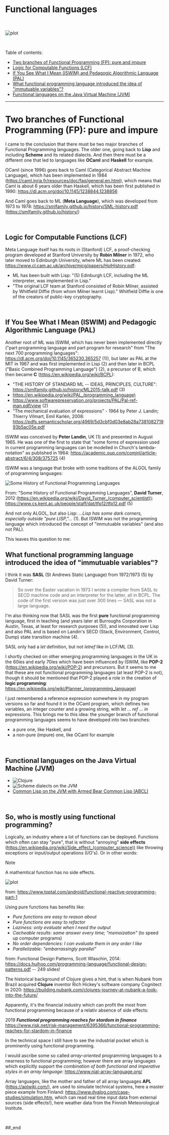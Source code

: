 # Functional languages

<br/>

![plot](./Functional%20programming%20genealogy.png)

<br/>

Table of contents:

- [Two branches of Functional Programming (FP): pure and impure](#two-branches-of-functional-programming-fp-pure-and-impure)
- [Logic for Computable Functions (LCF)](#logic-for-computable-functions-lcf)
- [If You See What I Mean (ISWIM) and Pedagogic Algorithmic Language (PAL)](#if-you-see-what-i-mean-iswim-and-pedagogic-algorithmic-language-pal)
- [What functional programming language introduced the idea of "immutuable variables"?](#what-functional-programming-language-introduced-the-idea-of-immutuable-variables)
- [Functional languages on the Java Virtual Machine (JVM)](#functional-languages-on-the-java-virtual-machine-jvm)

---

# Two branches of Functional Programming (FP): pure and impure

I came to the conclusion that there must be two major branches of Functional Programming languages. The older one, going back to **Lisp** and including **Scheme** and its related dialects. And then there must be a different one that led to languages like **OCaml** and **Haskell** for example.

OCaml (since 1996) goes back to Caml (Categorical Abstract Machine Language), which has been implemented in 1984 (https://caml.inria.fr/resources/doc/faq/general.en.html), which means that Caml is about 6
years older than Haskell, which has been first published in 1990: https://dl.acm.org/doi/10.1145/1238844.1238856

And Caml goes back to ML (**Meta Language**), which was developed from 1973 to 1978: https://smlfamily.github.io/history/SML-history.pdf (https://smlfamily.github.io/history/)

<br/>

## Logic for Computable Functions (LCF)

Meta Language itself has its roots in (Stanford) LCF, a proof-checking program developed at Stanford University by **Robin Milner** in 1972, who later moved to Edinburgh University, where ML has been created: https://www.cl.cam.ac.uk/archive/mjcg/papers/HolHistory.pdf:

- ML has been built with Lisp: "(5) Edinburgh LCF, including the ML interpreter, was implemented in Lisp."
- "The original LCF team at Stanford consisted of Robin Milner, assisted by Whitfield Diffie (from whom Milner learnt Lisp)." Whitfield Diffie is one of the creators of public-key cryptography.

<br/>

## If You See What I Mean (ISWIM) and Pedagogic Algorithmic Language (PAL)

Another root of ML was ISWIM, which has never been implemented directly ("part programming language and part program for research" from "The next 700 programming languages": https://dl.acm.org/doi/10.1145/365230.365257 (1)), but later as PAL at the MIT in 1967 and was first implemented in Lisp (2) and then later in BCPL ("Basic Combined Programming Language") (2), a precursor of B, which then became **C** (https://en.wikipedia.org/wiki/BCPL):

- "THE HISTORY OF STANDARD ML -- IDEAS, PRINCIPLES, CULTURE": https://smlfamily.github.io/history/ML2015-talk.pdf (3)
- https://en.wikipedia.org/wiki/PAL_(programming_language)
- https://www.softwarepreservation.org/projects/PAL/Pal-ref-man.pdf/view (2)
- "The mechanical evaluation of expressions" - 1964 by Peter J. Landin; Thierry Vilmart, Emil Karlén, 2008: https://pdfs.semanticscholar.org/4969/5d3cbf0d03e8ab28a738108271993b5ac05e.pdf

ISWIM was conceived by **Peter Landin**, UK (1) and presented in August 1965. He was one of the first to state that "some forms of expression used in current programming languages can be modelled in Church's lambda-notation" as published in 1964: https://academic.oup.com/comjnl/article-abstract/6/4/308/375725 (4)

ISWIM was a language that broke with some traditions of the ALGOL family of programming languages:

![Some History of Functional Programming Languages](https://github.com/practicalcomputerscience/MicrobenchmarkGPHLlanguages/blob/main/03%20-%20source%20code/02%20-%20functional%20languages/Some%20History%20of%20Functional%20Programming.png)

From: "Some History of Functional Programming Languages", **David Turner**, 2012 (https://en.wikipedia.org/wiki/David_Turner_(computer_scientist)): https://www.cs.kent.ac.uk/people/staff/dat/tfp12/tfp12.pdf (5)

And not only ALGOL, but also Lisp: _...Lisp has some dark corners, especially outside "pure LISP,"..._ (1). But ISWIM was not the programming language which introduced the concept of "immutuable variables" (and also not PAL).

This leaves this question to me: 

## What functional programming language introduced the idea of "immutuable variables"?

I think it was **SASL** (St Andrews Static Language) from 1972/1973 (5) by David Turner:

> So over the Easter vacation in 1973 I wrote a compiler from SASL to SECD machine code and an interpreter for the latter, all in BCPL. The code of the first version was just over 300 lines — SASL was not a large language.

I'm also thinking now that SASL was the first **pure** functional programming language, first in teaching (and years later at Burroughs Corporation in Austin, Texas, at least for research purposes (5)), and innovated over Lisp and also PAL and is based on Landin's SECD (Stack, Environment, Control, Dump) state transition machine (4).

SASL only had a _let_ definition, but not _letref_ like in LCF/ML (3).

I shortly checked on other emerging programming languages in the UK in the 60ies and early 70ies which have been influenced by ISWIM, like **POP-2** (https://en.wikipedia.org/wiki/POP-2) and precursors. But it seems to me that these are not functional programming languages (at least POP-2 is not), though it should be mentioned that POP-2 played a role in the creation of **logic programming**: https://en.wikipedia.org/wiki/Planner_(programming_language)

I just remembered a reference expression somewhere in my program versions so far and found it in the OCaml program, which defines two variables, an integer counter and a growing string, with _let ... ref ... in_ expressions. This brings me to this idea: the younger branch of functional programming languages seems to have developed into two branches:

- a pure one, like Haskell, and
- a non-pure (impure) one, like OCaml for example

<br/>

## Functional languages on the Java Virtual Machine (JVM)

- ![Clojure](https://github.com/practicalcomputerscience/MicrobenchmarkGPHLlanguages/tree/main/03%20-%20source%20code/02%20-%20functional%20languages/Clojure)
- ![Scheme dialects on the JVM](https://github.com/practicalcomputerscience/MicrobenchmarkGPHLlanguages/tree/main/03%20-%20source%20code/02%20-%20functional%20languages/Scheme/Scheme%20dialects%20on%20the%20Java%20Virtual%20Machine%20(JVM))
- [Common Lisp on the JVM with Armed Bear Common Lisp (ABCL)](https://github.com/practicalcomputerscience/MicrobenchmarkGPHLlanguages/blob/main/03%20-%20source%20code/02%20-%20functional%20languages/Common%20Lisp/README.md#common-lisp-on-the-java-virtual-machine-jvm-with-armed-bear-common-lisp-abcl)

<br/>

## So, who is mostly using functional programming?

Logically, an industry where a lot of functions can be deployed. Functions which often can stay "pure", that is without "annoying" **side effects** (https://en.wikipedia.org/wiki/Side_effect_(computer_science)) like throwing exceptions or input/output operations (I/O's). Or in other words:

> [!NOTE]
> A mathemtical function has no side effects.

![plot](https://github.com/practicalcomputerscience/MicrobenchmarkGPHLlanguages/blob/main/03%20-%20source%20code/02%20-%20functional%20languages/The%20functional%20programming%20pattern.png)

from: https://www.toptal.com/android/functional-reactive-programming-part-1

Using pure functions has benefits like:

- _Pure functions are easy to reason about_
- _Pure functions are easy to refactor_
- _Laziness: only evaluate when I need the output_
- _Cacheable results: same answer every time; "memoization"_ (to speed up computer programs)
- _No order dependencies: I can evaluate them in any order I like_
- _Parallelizable: "embarrassingly parallel"_

from: Functional Design Patterns, Scott Wlaschin, 2014: https://docs.huihoo.com/programming-language/functional-design-patterns.pdf -- 249 slides!

The historical background of Clojure gives a hint, that is when Nubank from Brazil acquired **Clojure** inventor Rich Hickey's software company Cognitect in 2020: https://building.nubank.com/clojures-journey-at-nubank-a-look-into-the-future/

Apparently, it's the financial industry which can profit the most from functional programming because of a relativ absence of side effects:

2019
_**Functional programming reaches for stardom in finance**_
https://www.risk.net/risk-management/6395366/functional-programming-reaches-for-stardom-in-finance

In the technical space I still have to see the industrial pocket which is prominently using functional programming.

I would ascribe some so called _array-oriented_ programming languages to a nearness to functional programming; however there are array languages which explicitly support the _combination of both functional and imperative styles in an array language_: https://www.nial-array-language.org/

Array languages, like the mother and father of all array languages **APL** (https://aplwiki.com/), are used to simulate technical systems, here a master piece example from Finland: https://www.dyalog.com/case-studies/simulation.htm, which can read real time input data from external sources (side effects!), here weather data from the Finnish Meteorological Institute.

<br/>

##_end
